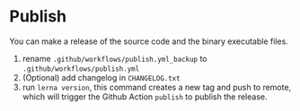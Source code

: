 # Publish
You can make a release of the source code and the binary executable files.
1. rename `.github/workflows/publish.yml_backup` to `.github/workflows/publish.yml`
2. (Optional) add changelog in `CHANGELOG.txt`
3. run `lerna version`, this command creates a new tag and push to remote, which will trigger the Github Action `publish` to publish the release.
